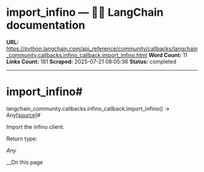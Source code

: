 # import_infino — 🦜🔗 LangChain  documentation

**URL:** https://python.langchain.com/api_reference/community/callbacks/langchain_community.callbacks.infino_callback.import_infino.html
**Word Count:** 11
**Links Count:** 181
**Scraped:** 2025-07-21 08:05:36
**Status:** completed

---

# import\_infino\#

langchain\_community.callbacks.infino\_callback.import\_infino\(\) → Any[\[source\]](https://python.langchain.com/api_reference/_modules/langchain_community/callbacks/infino_callback.html#import_infino)\#     

Import the infino client.

Return type:     

_Any_

__On this page